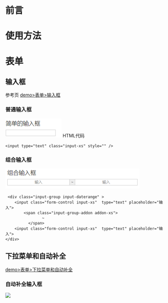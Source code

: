 
# 前言

# 使用方法



# 表单

## 输入框
参考页 [demo>表单>输入框][1]

### 普通输入框
![展示效果][2]
HTML代码

``` html?linenums
<input type="text" class="input-xs" style="" />
```
### 组合输入框
![展示效果][3]
```html?linenums
 <div class="input-group input-daterange" >
  	<input class="form-control input-xs"  type="text" placeholder="输入">
  		<span class="input-group-addon addon-xs">
                ~
          </span>
  	<input class="form-control input-xs"  type="text" placeholder="输入">
</div>
```

## 下拉菜单和自动补全
[demo>表单>下拉菜单和自动补全][4]
### 自动补全输入框
![][5]








  [1]: http://tonyyang.cn/test/oa/main/#demo/form/input
  [2]: https://www.github.com/codertony/5i5j-document/raw/master/images/1513673749252.jpg
  [3]: https://www.github.com/codertony/5i5j-document/raw/master/images/1513673973879.jpg
  [4]: http://tonyyang.cn/test/oa/main/#demo/form/selectorAuto
  [5]: https://www.github.com/codertony/5i5j-document/raw/master/images/1513674183449.jpg
